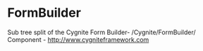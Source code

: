 FormBuilder
===========

Sub tree split of the Cygnite Form Builder- /Cygnite/FormBuilder/ Component - http://www.cygniteframework.com
